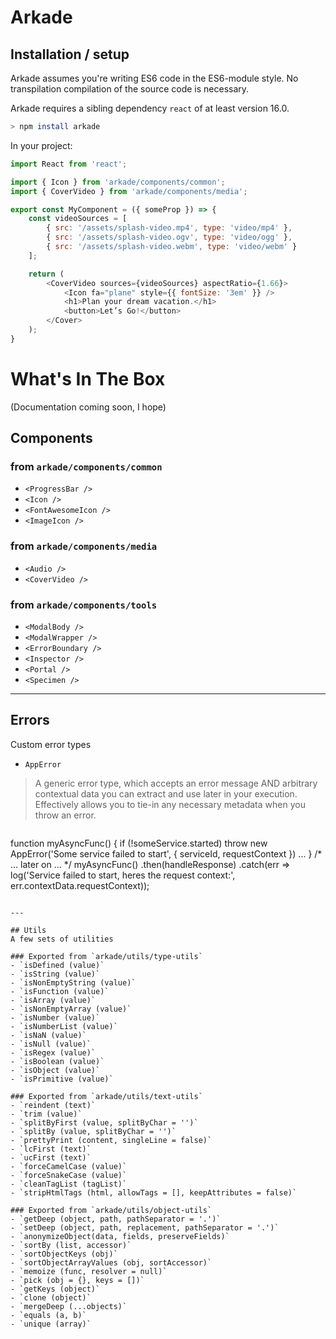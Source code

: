 # Arkade


## Installation / setup
Arkade assumes you're writing ES6 code in the ES6-module style. No transpilation compilation of the source code is necessary.

Arkade requires a sibling dependency `react` of at least version 16.0.

```sh
> npm install arkade
```

In your project:

```js
import React from 'react';

import { Icon } from 'arkade/components/common';
import { CoverVideo } from 'arkade/components/media';

export const MyComponent = ({ someProp }) => {
    const videoSources = [
        { src: '/assets/splash-video.mp4', type: 'video/mp4' },
        { src: '/assets/splash-video.ogv', type: 'video/ogg' },
        { src: '/assets/splash-video.webm', type: 'video/webm' }
    ];

    return (
        <CoverVideo sources={videoSources} aspectRatio={1.66}>
            <Icon fa="plane" style={{ fontSize: '3em' }} />
            <h1>Plan your dream vacation.</h1>
            <button>Let’s Go!</button>
        </Cover>
    );
}
```

# What's In The Box
(Documentation coming soon, I hope)

## Components

### from `arkade/components/common`

- `<ProgressBar />`
- `<Icon />`
- `<FontAwesomeIcon />`
- `<ImageIcon />`

### from `arkade/components/media`

- `<Audio />`
- `<CoverVideo />`

### from `arkade/components/tools`

- `<ModalBody />`
- `<ModalWrapper />`
- `<ErrorBoundary />`
- `<Inspector />`
- `<Portal />`
- `<Specimen />`

---

## Errors
Custom error types

- `AppError`
> A generic error type, which accepts an error message AND arbitrary contextual data you can extract and use later in your execution. Effectively allows you to tie-in any necessary metadata when you throw an error.

 > ```
 function myAsyncFunc() {
   if (!someService.started) throw new AppError('Some service failed to start', { serviceId, requestContext })
   ...
}
/*
... later on ...
*/
myAsyncFunc()
    .then(handleResponse)
    .catch(err => log('Service failed to start, heres the request context:', err.contextData.requestContext));
```

---

## Utils
A few sets of utilities

### Exported from `arkade/utils/type-utils`
- `isDefined (value)`
- `isString (value)`
- `isNonEmptyString (value)`
- `isFunction (value)`
- `isArray (value)`
- `isNonEmptyArray (value)`
- `isNumber (value)`
- `isNumberList (value)`
- `isNaN (value)`
- `isNull (value)`
- `isRegex (value)`
- `isBoolean (value)`
- `isObject (value)`
- `isPrimitive (value)`

### Exported from `arkade/utils/text-utils`
- `reindent (text)`
- `trim (value)`
- `splitByFirst (value, splitByChar = '')`
- `splitBy (value, splitByChar = '')`
- `prettyPrint (content, singleLine = false)`
- `lcFirst (text)`
- `ucFirst (text)`
- `forceCamelCase (value)`
- `forceSnakeCase (value)`
- `cleanTagList (tagList)`
- `stripHtmlTags (html, allowTags = [], keepAttributes = false)`

### Exported from `arkade/utils/object-utils`
- `getDeep (object, path, pathSeparator = '.')`
- `setDeep (object, path, replacement, pathSeparator = '.')`
- `anonymizeObject(data, fields, preserveFields)`
- `sortBy (list, accessor)`
- `sortObjectKeys (obj)`
- `sortObjectArrayValues (obj, sortAccessor)`
- `memoize (func, resolver = null)`
- `pick (obj = {}, keys = [])`
- `getKeys (object)`
- `clone (object)`
- `mergeDeep (...objects)`
- `equals (a, b)`
- `unique (array)`
